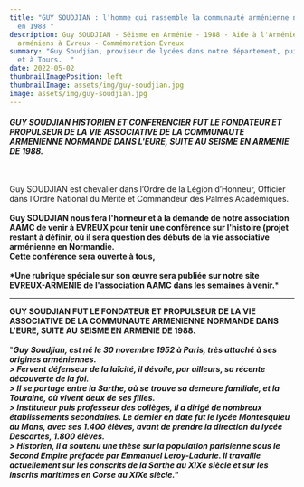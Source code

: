 ```yaml
---
title: "GUY SOUDJIAN : l'homme qui rassemble la communauté arménienne normande
  en 1988 "
description: Guy SOUDJIAN - Séisme en Arménie - 1988 - Aide à l'Arménie - Les
  arméniens à Evreux - Commémoration Evreux
summary: "Guy Soudjian, proviseur de lycées dans notre département, puis au Mans
  et à Tours.  "
date: 2022-05-02
thumbnailImagePosition: left
thumbnailImage: assets/img/guy-soudjian.jpg
image: assets/img/guy-soudjian.jpg
---
```

###### **GUY SOUDJIAN HISTORIEN ET CONFERENCIER FUT LE FONDATEUR ET PROPULSEUR DE LA VIE ASSOCIATIVE DE LA COMMUNAUTE ARMENIENNE NORMANDE DANS L'EURE, SUITE AU SEISME EN ARMENIE DE 1988.**

\
Guy SOUDJIAN est chevalier dans l’Ordre de la Légion d’Honneur, Officier dans l’Ordre National du Mérite et Commandeur des Palmes Académiques.\
\
**Guy SOUDJIAN nous fera l'honneur et à la demande de notre association AAMC de venir à EVREUX pour tenir une conférence sur l'histoire (projet restant à définir, où il sera question des débuts de la vie associative arménienne en Normandie.**\
**Cette conférence sera ouverte à tous,**\
\
**\*Une rubrique spéciale sur son œuvre sera publiée sur notre site** **EVREUX-ARMENIE** **de l'association AAMC dans les semaines à venir.***

- - -

**GUY SOUDJIAN FUT LE FONDATEUR ET PROPULSEUR DE LA VIE ASSOCIATIVE DE LA COMMUNAUTE ARMENIENNE NORMANDE DANS L'EURE, SUITE AU SEISME EN ARMENIE DE 1988.** \
\
"***Guy Soudjian, est né le 30 novembre 1952 à Paris, très attaché à ses origines arméniennes.***\
***\> Fervent défenseur de la laïcité, il dévoile, par ailleurs, sa récente découverte de la foi.***\
***\> Il se partage entre la Sarthe, où se trouve sa demeure familiale, et la Touraine, où vivent deux de ses filles.***\
***\> Instituteur puis professeur des collèges, il a dirigé de nombreux établissements secondaires. Le dernier en date fut le lycée Montesquieu du Mans, avec ses 1.400 élèves, avant de prendre la direction du lycée Descartes, 1.800 élèves.***\
***\> Historien, il a soutenu une thèse sur la population parisienne sous le Second Empire préfacée par Emmanuel Leroy-Ladurie. Il travaille actuellement sur les conscrits de la Sarthe au XIXe siècle et sur les inscrits maritimes en Corse au XIXe siècle."***